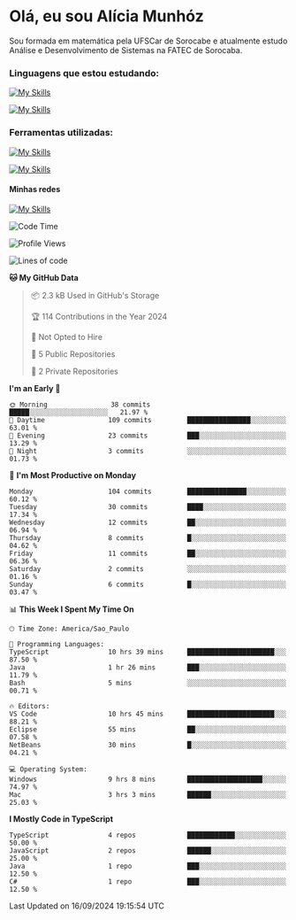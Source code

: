 # Olá, eu sou Alícia Munhóz

<p>Sou formada em matemática pela UFSCar de Sorocabe e atualmente estudo Análise e Desenvolvimento de Sistemas na FATEC de Sorocaba.</p>

### Linguagens que estou estudando:

[![My Skills](https://skillicons.dev/icons?i=js,ts,html,css)](https://skillicons.dev)


[![My Skills](https://skillicons.dev/icons?i=nodejs,java,py,latex)](https://skillicons.dev)

### Ferramentas utilizadas:

[![My Skills](https://skillicons.dev/icons?i=vscode,discord,figma,git)](https://skillicons.dev)

[![My Skills](https://skillicons.dev/icons?i=github,gmail,mongodb,sublime)](https://skillicons.dev)

#### Minhas redes
[![My Skills](https://skillicons.dev/icons?i=linkedin)](https://www.linkedin.com/in/aliciamunhozfrancodecamargo/)

<!--START_SECTION:waka-->
![Code Time](http://img.shields.io/badge/Code%20Time-44%20hrs%2044%20mins-blue)

![Profile Views](http://img.shields.io/badge/Profile%20Views-0-blue)

![Lines of code](https://img.shields.io/badge/From%20Hello%20World%20I%27ve%20Written-76.5%20thousand%20lines%20of%20code-blue)

**🐱 My GitHub Data** 

> 📦 2.3 kB Used in GitHub's Storage 
 > 
> 🏆 114 Contributions in the Year 2024
 > 
> 🚫 Not Opted to Hire
 > 
> 📜 5 Public Repositories 
 > 
> 🔑 2 Private Repositories 
 > 
**I'm an Early 🐤** 

```text
🌞 Morning                38 commits          █████░░░░░░░░░░░░░░░░░░░░   21.97 % 
🌆 Daytime                109 commits         ████████████████░░░░░░░░░   63.01 % 
🌃 Evening                23 commits          ███░░░░░░░░░░░░░░░░░░░░░░   13.29 % 
🌙 Night                  3 commits           ░░░░░░░░░░░░░░░░░░░░░░░░░   01.73 % 
```
📅 **I'm Most Productive on Monday** 

```text
Monday                   104 commits         ███████████████░░░░░░░░░░   60.12 % 
Tuesday                  30 commits          ████░░░░░░░░░░░░░░░░░░░░░   17.34 % 
Wednesday                12 commits          ██░░░░░░░░░░░░░░░░░░░░░░░   06.94 % 
Thursday                 8 commits           █░░░░░░░░░░░░░░░░░░░░░░░░   04.62 % 
Friday                   11 commits          ██░░░░░░░░░░░░░░░░░░░░░░░   06.36 % 
Saturday                 2 commits           ░░░░░░░░░░░░░░░░░░░░░░░░░   01.16 % 
Sunday                   6 commits           █░░░░░░░░░░░░░░░░░░░░░░░░   03.47 % 
```


📊 **This Week I Spent My Time On** 

```text
🕑︎ Time Zone: America/Sao_Paulo

💬 Programming Languages: 
TypeScript               10 hrs 39 mins      ██████████████████████░░░   87.50 % 
Java                     1 hr 26 mins        ███░░░░░░░░░░░░░░░░░░░░░░   11.79 % 
Bash                     5 mins              ░░░░░░░░░░░░░░░░░░░░░░░░░   00.71 % 

🔥 Editors: 
VS Code                  10 hrs 45 mins      ██████████████████████░░░   88.21 % 
Eclipse                  55 mins             ██░░░░░░░░░░░░░░░░░░░░░░░   07.58 % 
NetBeans                 30 mins             █░░░░░░░░░░░░░░░░░░░░░░░░   04.21 % 

💻 Operating System: 
Windows                  9 hrs 8 mins        ███████████████████░░░░░░   74.97 % 
Mac                      3 hrs 3 mins        ██████░░░░░░░░░░░░░░░░░░░   25.03 % 
```

**I Mostly Code in TypeScript** 

```text
TypeScript               4 repos             ████████████░░░░░░░░░░░░░   50.00 % 
JavaScript               2 repos             ██████░░░░░░░░░░░░░░░░░░░   25.00 % 
Java                     1 repo              ███░░░░░░░░░░░░░░░░░░░░░░   12.50 % 
C#                       1 repo              ███░░░░░░░░░░░░░░░░░░░░░░   12.50 % 
```




 Last Updated on 16/09/2024 19:15:54 UTC
<!--END_SECTION:waka-->
